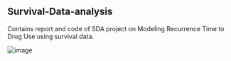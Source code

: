## Survival-Data-analysis

Contains report and code of SDA project on Modeling Recurrence Time to Drug Use using survival data.

![image](https://user-images.githubusercontent.com/56450057/118334446-a096b180-b4db-11eb-931c-aa27bbca41c7.png)
